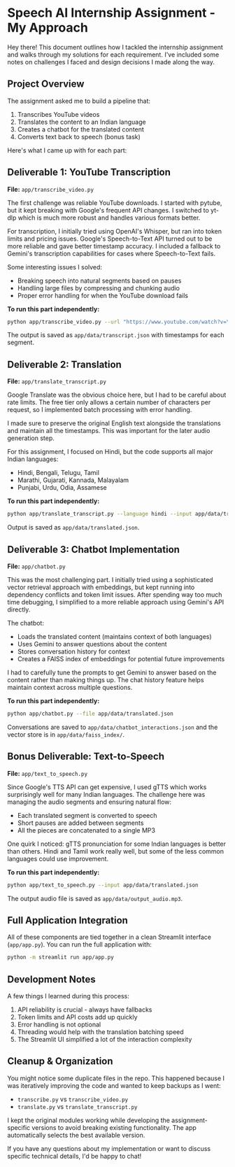 # Speech AI Internship Assignment - My Approach

Hey there! This document outlines how I tackled the internship assignment and walks through my solutions for each requirement. I've included some notes on challenges I faced and design decisions I made along the way.

## Project Overview

The assignment asked me to build a pipeline that:
1. Transcribes YouTube videos
2. Translates the content to an Indian language
3. Creates a chatbot for the translated content
4. Converts text back to speech (bonus task)

Here's what I came up with for each part:

## Deliverable 1: YouTube Transcription
**File:** `app/transcribe_video.py`

The first challenge was reliable YouTube downloads. I started with pytube, but it kept breaking with Google's frequent API changes. I switched to yt-dlp which is much more robust and handles various formats better.

For transcription, I initially tried using OpenAI's Whisper, but ran into token limits and pricing issues. Google's Speech-to-Text API turned out to be more reliable and gave better timestamp accuracy. I included a fallback to Gemini's transcription capabilities for cases where Speech-to-Text fails.

Some interesting issues I solved:
- Breaking speech into natural segments based on pauses
- Handling large files by compressing and chunking audio
- Proper error handling for when the YouTube download fails

**To run this part independently:**
```bash
python app/transcribe_video.py --url "https://www.youtube.com/watch?v=YOUTUBE_ID" --model base
```

The output is saved as `app/data/transcript.json` with timestamps for each segment.

## Deliverable 2: Translation
**File:** `app/translate_transcript.py`

Google Translate was the obvious choice here, but I had to be careful about rate limits. The free tier only allows a certain number of characters per request, so I implemented batch processing with error handling.

I made sure to preserve the original English text alongside the translations and maintain all the timestamps. This was important for the later audio generation step.

For this assignment, I focused on Hindi, but the code supports all major Indian languages:
- Hindi, Bengali, Telugu, Tamil
- Marathi, Gujarati, Kannada, Malayalam
- Punjabi, Urdu, Odia, Assamese

**To run this part independently:**
```bash
python app/translate_transcript.py --language hindi --input app/data/transcript.json
```

Output is saved as `app/data/translated.json`.

## Deliverable 3: Chatbot Implementation
**File:** `app/chatbot.py`

This was the most challenging part. I initially tried using a sophisticated vector retrieval approach with embeddings, but kept running into dependency conflicts and token limit issues. After spending way too much time debugging, I simplified to a more reliable approach using Gemini's API directly.

The chatbot:
- Loads the translated content (maintains context of both languages)
- Uses Gemini to answer questions about the content
- Stores conversation history for context
- Creates a FAISS index of embeddings for potential future improvements

I had to carefully tune the prompts to get Gemini to answer based on the content rather than making things up. The chat history feature helps maintain context across multiple questions.

**To run this part independently:**
```bash
python app/chatbot.py --file app/data/translated.json
```

Conversations are saved to `app/data/chatbot_interactions.json` and the vector store is in `app/data/faiss_index/`.

## Bonus Deliverable: Text-to-Speech
**File:** `app/text_to_speech.py`

Since Google's TTS API can get expensive, I used gTTS which works surprisingly well for many Indian languages. The challenge here was managing the audio segments and ensuring natural flow:

- Each translated segment is converted to speech
- Short pauses are added between segments
- All the pieces are concatenated to a single MP3

One quirk I noticed: gTTS pronunciation for some Indian languages is better than others. Hindi and Tamil work really well, but some of the less common languages could use improvement.

**To run this part independently:**
```bash
python app/text_to_speech.py --input app/data/translated.json
```

The output audio file is saved as `app/data/output_audio.mp3`.

## Full Application Integration

All of these components are tied together in a clean Streamlit interface (`app/app.py`). You can run the full application with:

```bash
python -m streamlit run app/app.py
```

## Development Notes

A few things I learned during this process:
1. API reliability is crucial - always have fallbacks
2. Token limits and API costs add up quickly
3. Error handling is not optional
4. Threading would help with the translation batching speed
5. The Streamlit UI simplified a lot of the interaction complexity

## Cleanup & Organization

You might notice some duplicate files in the repo. This happened because I was iteratively improving the code and wanted to keep backups as I went:
- `transcribe.py` vs `transcribe_video.py` 
- `translate.py` vs `translate_transcript.py`

I kept the original modules working while developing the assignment-specific versions to avoid breaking existing functionality. The app automatically selects the best available version.

If you have any questions about my implementation or want to discuss specific technical details, I'd be happy to chat! 